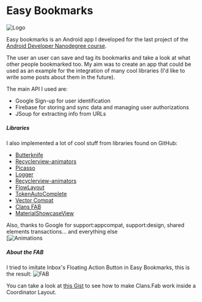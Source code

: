 # Easy Bookmarks 
![Logo](https://raw.githubusercontent.com/mmazzarolo/easy-bookmarks/master/app/src/main/res/mipmap-mdpi/ic_launcher.png "Optional Title") 


Easy bookmarks is an Android app I developed for the last project of the [Android Developer Nanodegree course](https://www.udacity.com/course/android-developer-nanodegree--nd801).

The user an user can save and tag its bookmarks and take a look at what other people bookmarked too.
My aim was to create an app that could be used as an example for the integration of many cool libraries (I'd like to write some posts about them in the future).

The main API I used are:
- Google Sign-up for user identification 
- Firebase for storing and sync data and managing user authorizations
- JSoup for extracting info from URLs

##### Libraries
I also implemented a lot of cool stuff from libraries found on GitHub:
- [Butterknife](https://github.com/JakeWharton/butterknife)
- [Recyclerview-animators](https://github.com/wasabeef/recyclerview-animators)
- [Picasso](http://square.github.io/picasso/)
- [Logger](https://github.com/orhanobut/logger)
- [Recyclerview-animators](https://github.com/johncarl81/parceler)
- [FlowLayout](https://github.com/ApmeM/android-flowlayout)
- [TokenAutoComplete](https://github.com/splitwise/TokenAutoComplete)
- [Vector Compat](https://github.com/wnafee/vector-compat)
- [Clans FAB](https://github.com/Clans/FloatingActionButton)
- [MaterialShowcaseView](https://github.com/deano2390/MaterialShowcaseView)

Also, thanks to Google for support:appcompat, support:design, shared elements transactions... and everything else  
[![Animations](https://raw.githubusercontent.com/mmazzarolo/easy-bookmarks/master/extras/1.gif "Optional Title")

##### About the FAB

I tried to imitate Inbox's Floating Action Button in Easy Bookmarks, this is the result:
![FAB](https://raw.githubusercontent.com/mmazzarolo/easy-bookmarks/master/extras/2.gif "Optional Title")

You can take a look at [this Gist](https://gist.github.com/mmazzarolo/a5d780807fdfa93ee7ed) to see how to make Clans.Fab work inside a Coordinator Layout.





